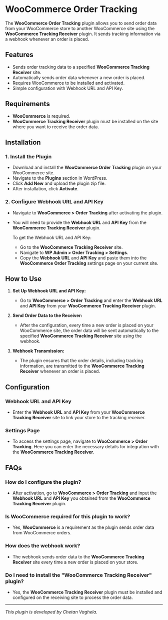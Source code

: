 # WooCommerce Order Tracking

The **WooCommerce Order Tracking** plugin allows you to send order data from your WooCommerce store to another WooCommerce site using the **WooCommerce Tracking Receiver** plugin. It sends tracking information via a webhook whenever an order is placed.

## Features

- Sends order tracking data to a specified **WooCommerce Tracking Receiver** site.
- Automatically sends order data whenever a new order is placed.
- Requires WooCommerce to be installed and activated.
- Simple configuration with Webhook URL and API Key.

## Requirements

- **WooCommerce** is required.
- **WooCommerce Tracking Receiver** plugin must be installed on the site where you want to receive the order data.

## Installation

### 1. Install the Plugin
- Download and install the **WooCommerce Order Tracking** plugin on your WooCommerce site.
- Navigate to the **Plugins** section in WordPress.
- Click **Add New** and upload the plugin zip file.
- After installation, click **Activate**.

### 2. Configure Webhook URL and API Key
- Navigate to **WooCommerce > Order Tracking** after activating the plugin.
- You will need to provide the **Webhook URL** and **API Key** from the **WooCommerce Tracking Receiver** plugin.
  
  To get the Webhook URL and API Key:
  - Go to the **WooCommerce Tracking Receiver** site.
  - Navigate to **WP Admin > Order Tracking > Settings**.
  - Copy the **Webhook URL** and **API Key** and paste them into the **WooCommerce Order Tracking** settings page on your current site.

## How to Use

1. **Set Up Webhook URL and API Key:**
   - Go to **WooCommerce > Order Tracking** and enter the **Webhook URL** and **API Key** from your **WooCommerce Tracking Receiver** plugin.
   
2. **Send Order Data to the Receiver:**
   - After the configuration, every time a new order is placed on your WooCommerce site, the order data will be sent automatically to the specified **WooCommerce Tracking Receiver** site using the webhook.

3. **Webhook Transmission:**
   - The plugin ensures that the order details, including tracking information, are transmitted to the **WooCommerce Tracking Receiver** whenever an order is placed.

## Configuration

### Webhook URL and API Key
- Enter the **Webhook URL** and **API Key** from your **WooCommerce Tracking Receiver** site to link your store to the tracking receiver.
  
### Settings Page
- To access the settings page, navigate to **WooCommerce > Order Tracking**. Here you can enter the necessary details for integration with the **WooCommerce Tracking Receiver**.

## FAQs

### How do I configure the plugin?
- After activation, go to **WooCommerce > Order Tracking** and input the **Webhook URL** and **API Key** you obtained from the **WooCommerce Tracking Receiver** plugin.

### Is WooCommerce required for this plugin to work?
- Yes, **WooCommerce** is a requirement as the plugin sends order data from WooCommerce orders.

### How does the webhook work?
- The webhook sends order data to the **WooCommerce Tracking Receiver** site every time a new order is placed on your store.

### Do I need to install the "WooCommerce Tracking Receiver" plugin?
- Yes, the **WooCommerce Tracking Receiver** plugin must be installed and configured on the receiving site to process the order data.

---

*This plugin is developed by Chetan Vaghela.*

